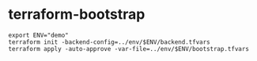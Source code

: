 # terraform-bootstrap

```
export ENV="demo"
terraform init -backend-config=../env/$ENV/backend.tfvars
terraform apply -auto-approve -var-file=../env/$ENV/bootstrap.tfvars
```
